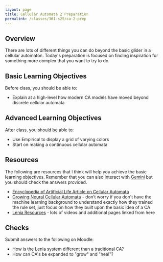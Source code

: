```yaml
---
layout: page
title: Cellular Automata 2 Preparation
permalink: /classes/361-s25/ca-2-prep
---
```


## Overview
There are lots of different things you can do beyond the basic glider in a cellular automaton.
Today's preparation is focused on finding inspiration for something more complex that you want to try  to do.

## Basic Learning Objectives
Before class, you should be able to:
* Explain at a high-level how modern CA models have moved beyond discrete cellular automata

## Advanced Learning Objectives
After class, you should be able to:
* Use Empirical to display a grid of varying colors
* Start on making a continuous cellular automata

## Resources
The following are resources that I think will help you achieve the basic learning objectives. Remember that you can also interact with [Gemini](https://gemini.google.com/app) but you should check the answers provided.

* [Encyclopedia of Artificial Life Article on Cellular Automata](https://alife.org/encyclopedia/soft-artificial-life/cellular-automata/)
* [Growing Neural Cellular Automata](https://distill.pub/2020/growing-ca/) - don't worry if you don't have the machine learning background to understand exactly how they trained the rule set, just focus on how they built upon the basic idea of a CA
* [Lenia Resources](https://chakazul.github.io/lenia.html) - lots of videos and additional pages linked from here

## Checks
Submit answers to the following on Moodle:
* How is the Lenia system different than a traditional CA?
* How can CA's be expanded to "grow" and "heal"?
